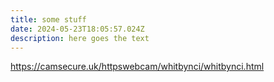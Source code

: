 ```yaml
---
title: some stuff
date: 2024-05-23T18:05:57.024Z
description: here goes the text
---
```

<https://camsecure.uk/httpswebcam/whitbynci/whitbynci.html>
